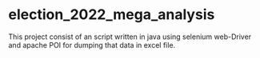 # election_2022_mega_analysis
This project consist of an script written in java using selenium web-Driver and apache POI for dumping that data in excel file.
